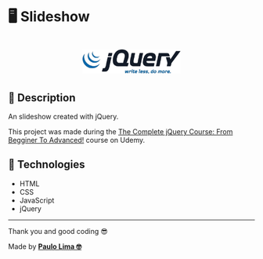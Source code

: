 # 🖥️ Slideshow

<h1 align="center">
  <img src=".github/logo.png" width="200px" />
</h1>

## 🔎️ Description
An slideshow created with jQuery.

This project was made during the <a href="https://www.udemy.com/course/jquery-tutorial/">The Complete jQuery Course: From Begginer To Advanced!</a> course on Udemy.

## 🚀️ Technologies

- HTML
- CSS
- JavaScript
- jQuery
 
---

Thank you and good coding 😎️

Made by **<a href="https://paulophlp.github.io/portfolio/" target="__blank">Paulo Lima 🤓️</a>**